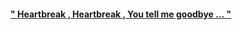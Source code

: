 #### [" Heartbreak , Heartbreak , You tell me goodbye ... "](https://open.spotify.com/track/4ZJKi7HXFDG2emN6xIdbmV?si=aY7nCfrkTaK51G0d9DWgAA)

